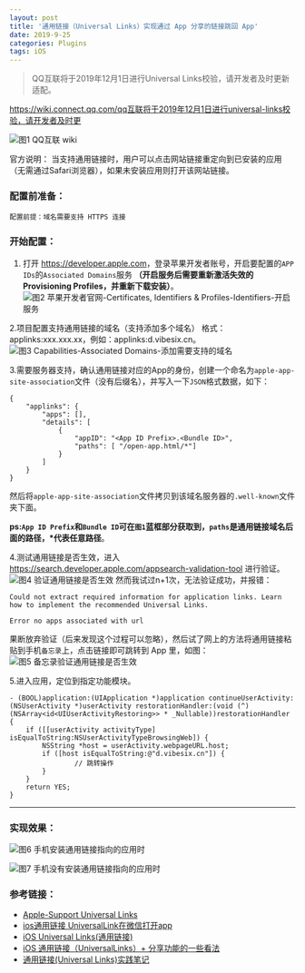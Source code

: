 ```yaml
---
layout: post
title: '通用链接（Universal Links）实现通过 App 分享的链接跳回 App'
date: 2019-9-25
categories: Plugins
tags: iOS
---
```



>QQ互联将于2019年12月1日进行Universal Links校验，请开发者及时更新适配。

<https://wiki.connect.qq.com/qq互联将于2019年12月1日进行universal-links校验，请开发者及时更>

![图1 QQ互联 wiki](https://upload-images.jianshu.io/upload_images/1712780-aceb0e8284347eb9.png?imageMogr2/auto-orient/strip%7CimageView2/2/w/1240)

官方说明：
当支持通用链接时，用户可以点击网站链接重定向到已安装的应用（无需通过Safari浏览器），如果未安装应用则打开该网站链接。

### 配置前准备：

`配置前提：域名需要支持 HTTPS 连接`

### 开始配置：
1. 打开 <https://developer.apple.com>，登录苹果开发者账号，开启要配置的`APP IDs`的`Associated Domains`服务 __（开启服务后需要重新激活失效的Provisioning Profiles，并重新下载安装）__。
![图2 苹果开发者官网-Certificates, Identifiers & Profiles-Identifiers-开启服务](https://upload-images.jianshu.io/upload_images/1712780-6e6f462b941c0209.png?imageMogr2/auto-orient/strip%7CimageView2/2/w/1240)

2.项目配置支持通用链接的域名（支持添加多个域名）
格式：applinks:xxx.xxx.xx，例如：applinks:d.vibesix.cn。
![图3 Capabilities-Associated Domains-添加需要支持的域名](https://upload-images.jianshu.io/upload_images/1712780-1d34f842ecdae83b.png?imageMogr2/auto-orient/strip%7CimageView2/2/w/1240)

3.需要服务器支持，确认通用链接对应的App的身份，创建一个命名为`apple-app-site-association`文件（没有后缀名），并写入一下`JSON`格式数据，如下：

```
{
    "applinks": {
        "apps": [],
        "details": [
            {
                "appID": "<App ID Prefix>.<Bundle ID>",
                "paths": [ "/open-app.html/*"]
            }
        ]
    }
}
```
然后将`apple-app-site-association`文件拷贝到该域名服务器的`.well-known`文件夹下面。

__ps:`App ID Prefix`和`Bundle ID`可在`图1`蓝框部分获取到，`paths`是通用链接域名后面的路径，*代表任意路径__。

4.测试通用链接是否生效，进入<https://search.developer.apple.com/appsearch-validation-tool>
进行验证。
![图4 验证通用链接是否生效](https://upload-images.jianshu.io/upload_images/1712780-1de86141da9bfaad.png?imageMogr2/auto-orient/strip%7CimageView2/2/w/1240)
然而我试过n+1次，无法验证成功，并报错：

`Could not extract required information for application links. Learn how to implement the recommended Universal Links.`

`Error no apps associated with url`

果断放弃验证（后来发现这个过程可以忽略），然后试了网上的方法将通用链接粘贴到手机`备忘录`上，点击链接即可跳转到 App 里，如图：![图5 备忘录验证通用链接是否生效](https://upload-images.jianshu.io/upload_images/1712780-0634046aefda436f.gif?imageMogr2/auto-orient/strip)


5.进入应用，定位到指定功能模块。

```
- (BOOL)application:(UIApplication *)application continueUserActivity:(NSUserActivity *)userActivity restorationHandler:(void (^)(NSArray<id<UIUserActivityRestoring>> * _Nullable))restorationHandler {
    if ([[userActivity activityType] isEqualToString:NSUserActivityTypeBrowsingWeb]) {
        NSString *host = userActivity.webpageURL.host;
        if ([host isEqualToString:@"d.vibesix.cn"]) {
                // 跳转操作
        }
    }
    return YES;
}
```
****

### 实现效果：
![图6 手机安装通用链接指向的应用时](https://upload-images.jianshu.io/upload_images/1712780-9c955fc36bad853b.gif?imageMogr2/auto-orient/strip)

![图7 手机没有安装通用链接指向的应用时](https://upload-images.jianshu.io/upload_images/1712780-9400841bab7159cd.gif?imageMogr2/auto-orient/strip)


### 参考链接：
* [Apple-Support Universal Links](https://developer.apple.com/library/archive/documentation/General/Conceptual/AppSearch/UniversalLinks.html)
* [ios通用链接 UniversalLink在微信打开app](https://www.jianshu.com/p/8e8840dcd54d)
* [iOS Universal Links(通用链接)](https://yohunl.com/ios-universal-links-tong-yong-lian-jie/)
* [iOS 通用链接（UniversalLinks）+ 分享功能的一些看法](https://www.jianshu.com/p/8ae3576b12b0)
* [通用链接(Universal Links)实践笔记](https://www.jianshu.com/p/848158b70a57)

